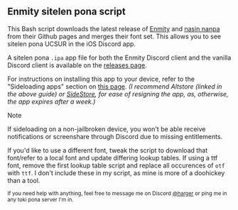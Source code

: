 ## Enmity sitelen pona script

This Bash script downloads the latest release of [Enmity](https://github.com/enmity-mod/tweak) and [nasin nanpa](https://github.com/ETBCOR/nasin-nanpa) from their Github pages and merges their font set. This allows you to see sitelen pona UCSUR in the iOS Discord app.

A sitelen pona `.ipa` app file for both the Enmity Discord client and the vanilla Discord client is available on the [releases page](https://github.com/Hargers/enmity-sp-script/releases/latest).

For instructions on installing this app to your device, refer to the "Sideloading apps" section on [this page](https://ios.cfw.guide/sideloading-apps/#sideloading-apps). *(I recommend Altstore (linked in the above guide) or [SideStore](https://sidestore.io/), for ease of resigning the app, as, otherwise, the app expires after a week.)*  

> [!NOTE]  
> If sideloading on a non-jailbroken device, you won't be able receive notifications or screenshare through Discord due to missing entitlements.

If you'd like to use a different font, tweak the script to download that font/refer to a local font and update differing lookup tables. If using a ttf font, remove the first lookup table script and replace all occurences of `otf` with `ttf`. I don't include these in my script, as mine is more of a doohickey than a tool.

<sub>If you need help with anything, feel free to message me on Discord [@harger](https://discord.com/users/215591646140563456) or ping me in any toki pona server I'm in.</sub>

